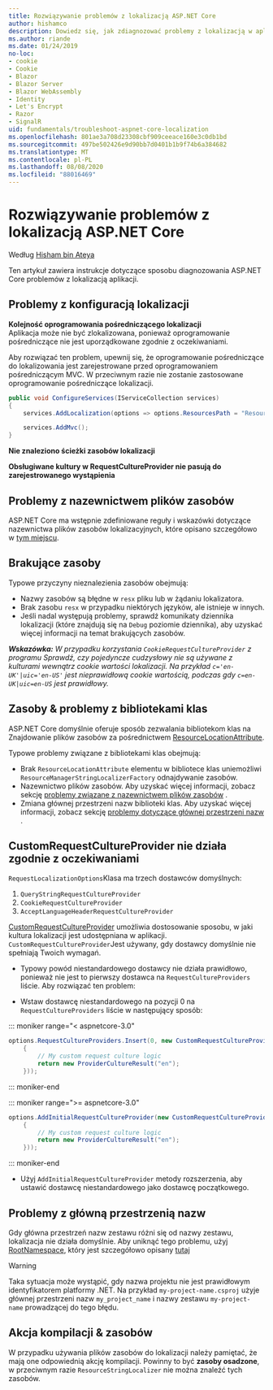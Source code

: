 ```yaml
---
title: Rozwiązywanie problemów z lokalizacją ASP.NET Core
author: hishamco
description: Dowiedz się, jak zdiagnozować problemy z lokalizacją w aplikacjach ASP.NET Core.
ms.author: riande
ms.date: 01/24/2019
no-loc:
- cookie
- Cookie
- Blazor
- Blazor Server
- Blazor WebAssembly
- Identity
- Let's Encrypt
- Razor
- SignalR
uid: fundamentals/troubleshoot-aspnet-core-localization
ms.openlocfilehash: 801ae3a708d23308cbf909ceeace160e3c0db1bd
ms.sourcegitcommit: 497be502426e9d90bb7d0401b1b9f74b6a384682
ms.translationtype: MT
ms.contentlocale: pl-PL
ms.lasthandoff: 08/08/2020
ms.locfileid: "88016469"
---
```

# <a name="troubleshoot-aspnet-core-localization"></a>Rozwiązywanie problemów z lokalizacją ASP.NET Core

Według [Hisham bin Ateya](https://github.com/hishamco)

Ten artykuł zawiera instrukcje dotyczące sposobu diagnozowania ASP.NET Core problemów z lokalizacją aplikacji.

## <a name="localization-configuration-issues"></a>Problemy z konfiguracją lokalizacji

**Kolejność oprogramowania pośredniczącego lokalizacji**  
Aplikacja może nie być zlokalizowana, ponieważ oprogramowanie pośredniczące nie jest uporządkowane zgodnie z oczekiwaniami.

Aby rozwiązać ten problem, upewnij się, że oprogramowanie pośredniczące do lokalizowania jest zarejestrowane przed oprogramowaniem pośredniczącym MVC. W przeciwnym razie nie zostanie zastosowane oprogramowanie pośredniczące lokalizacji.

```csharp
public void ConfigureServices(IServiceCollection services)
{
    services.AddLocalization(options => options.ResourcesPath = "Resources");

    services.AddMvc();
}
```

**Nie znaleziono ścieżki zasobów lokalizacji**

**Obsługiwane kultury w RequestCultureProvider nie pasują do zarejestrowanego wystąpienia**  

## <a name="resource-file-naming-issues"></a>Problemy z nazewnictwem plików zasobów

ASP.NET Core ma wstępnie zdefiniowane reguły i wskazówki dotyczące nazewnictwa plików zasobów lokalizacyjnych, które opisano szczegółowo w [tym miejscu](xref:fundamentals/localization?view=aspnetcore-2.2#resource-file-naming).

## <a name="missing-resources"></a>Brakujące zasoby

Typowe przyczyny nieznalezienia zasobów obejmują:

- Nazwy zasobów są błędne w `resx` pliku lub w żądaniu lokalizatora.
- Brak zasobu `resx` w przypadku niektórych języków, ale istnieje w innych.
- Jeśli nadal występują problemy, sprawdź komunikaty dziennika lokalizacji (które znajdują się na `Debug` poziomie dziennika), aby uzyskać więcej informacji na temat brakujących zasobów.

_**Wskazówka:** W przypadku korzystania `CookieRequestCultureProvider` z programu Sprawdź, czy pojedyncze cudzysłowy nie są używane z kulturami wewnątrz cookie wartości lokalizacji. Na przykład `c='en-UK'|uic='en-US'` jest nieprawidłową cookie wartością, podczas gdy `c=en-UK|uic=en-US` jest prawidłowy._

## <a name="resources--class-libraries-issues"></a>Zasoby & problemy z bibliotekami klas

ASP.NET Core domyślnie oferuje sposób zezwalania bibliotekom klas na Znajdowanie plików zasobów za pośrednictwem [ResourceLocationAttribute](/dotnet/api/microsoft.extensions.localization.resourcelocationattribute?view=aspnetcore-2.1).

Typowe problemy związane z bibliotekami klas obejmują:
- Brak `ResourceLocationAttribute` elementu w bibliotece klas uniemożliwi `ResourceManagerStringLocalizerFactory` odnajdywanie zasobów.
- Nazewnictwo plików zasobów. Aby uzyskać więcej informacji, zobacz sekcję [problemy związane z nazewnictwem plików zasobów](#resource-file-naming-issues) .
- Zmiana głównej przestrzeni nazw biblioteki klas. Aby uzyskać więcej informacji, zobacz sekcję [problemy dotyczące głównej przestrzeni nazw](#root-namespace-issues) .

## <a name="customrequestcultureprovider-doesnt-work-as-expected"></a>CustomRequestCultureProvider nie działa zgodnie z oczekiwaniami

`RequestLocalizationOptions`Klasa ma trzech dostawców domyślnych:

1. `QueryStringRequestCultureProvider`
2. `CookieRequestCultureProvider`
3. `AcceptLanguageHeaderRequestCultureProvider`

[CustomRequestCultureProvider](/dotnet/api/microsoft.aspnetcore.localization.customrequestcultureprovider?view=aspnetcore-2.1) umożliwia dostosowanie sposobu, w jaki kultura lokalizacji jest udostępniana w aplikacji. `CustomRequestCultureProvider`Jest używany, gdy dostawcy domyślnie nie spełniają Twoich wymagań.

- Typowy powód niestandardowego dostawcy nie działa prawidłowo, ponieważ nie jest to pierwszy dostawca na `RequestCultureProviders` liście. Aby rozwiązać ten problem:

- Wstaw dostawcę niestandardowego na pozycji 0 na `RequestCultureProviders` liście w następujący sposób:

::: moniker range="< aspnetcore-3.0"
```csharp
options.RequestCultureProviders.Insert(0, new CustomRequestCultureProvider(async context =>
    {
        // My custom request culture logic
        return new ProviderCultureResult("en");
    }));
```
::: moniker-end

::: moniker range=">= aspnetcore-3.0"
```csharp
options.AddInitialRequestCultureProvider(new CustomRequestCultureProvider(async context =>
    {
        // My custom request culture logic
        return new ProviderCultureResult("en");
    }));
```
::: moniker-end

- Użyj `AddInitialRequestCultureProvider` metody rozszerzenia, aby ustawić dostawcę niestandardowego jako dostawcę początkowego.

## <a name="root-namespace-issues"></a>Problemy z główną przestrzenią nazw

Gdy główna przestrzeń nazw zestawu różni się od nazwy zestawu, lokalizacja nie działa domyślnie. Aby uniknąć tego problemu, użyj [RootNamespace](/dotnet/api/microsoft.extensions.localization.rootnamespaceattribute?view=aspnetcore-2.1), który jest szczegółowo opisany [tutaj](xref:fundamentals/localization?view=aspnetcore-2.2#resource-file-naming)

> [!WARNING]
> Taka sytuacja może wystąpić, gdy nazwa projektu nie jest prawidłowym identyfikatorem platformy .NET. Na przykład `my-project-name.csproj` użyje głównej przestrzeni nazw `my_project_name` i nazwy zestawu `my-project-name` prowadzącej do tego błędu. 

## <a name="resources--build-action"></a>Akcja kompilacji & zasobów

W przypadku używania plików zasobów do lokalizacji należy pamiętać, że mają one odpowiednią akcję kompilacji. Powinny to być **zasoby osadzone**, w przeciwnym razie `ResourceStringLocalizer` nie można znaleźć tych zasobów.
